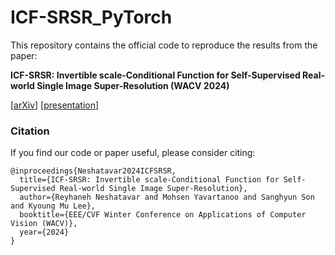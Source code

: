 # ICF-SRSR_PyTorch

This repository contains the official code to reproduce the results from the paper:

**ICF-SRSR: Invertible scale-Conditional Function for Self-Supervised Real-world Single Image Super-Resolution (WACV 2024)**

\[[arXiv](https://arxiv.org/abs/2307.12751)\] \[[presentation]()\] 





### Citation
If you find our code or paper useful, please consider citing:
```
@inproceedings{Neshatavar2024ICFSRSR,
  title={ICF-SRSR: Invertible scale-Conditional Function for Self-Supervised Real-world Single Image Super-Resolution},
  author={Reyhaneh Neshatavar and Mohsen Yavartanoo and Sanghyun Son and Kyoung Mu Lee},
  booktitle={EEE/CVF Winter Conference on Applications of Computer Vision (WACV)},
  year={2024}
}
```
